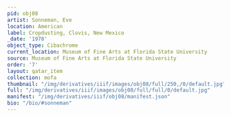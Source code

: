 ```yaml
---
pid: obj08
artist: Sonneman, Eve
location: American
label: Cropdusting, Clovis, New Mexico
_date: '1978'
object_type: Cibachrome
current_location: Museum of Fine Arts at Florida State University
source: Museum of Fine Arts at Florida State University
order: '7'
layout: qatar_item
collection: mofa
thumbnail: "/img/derivatives/iiif/images/obj08/full/250,/0/default.jpg"
full: "/img/derivatives/iiif/images/obj08/full/full/0/default.jpg"
manifest: "/img/derivatives/iiif/obj08/manifest.json"
bio: "/bio/#sonneman"
---
```

